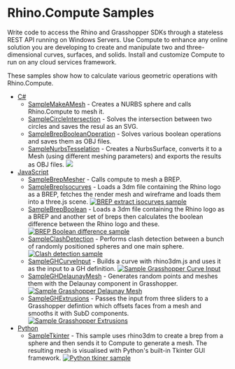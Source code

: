 # Rhino.Compute Samples

Write code to access the Rhino and Grasshopper SDKs through a stateless REST API running on Windows Servers. Use Compute to enhance any online solution you are developing to create and manipulate two and three-dimensional curves, surfaces, and solids. Install and customize Compute to run on any cloud services framework.

These samples show how to calculate various geometric operations with Rhino.Compute.

- [C#](cs)
  - [SampleMakeAMesh](cs/SampleMakeAMesh) - Creates a NURBS sphere and calls Rhino.Compute to mesh it.
  - [SampleCircleIntersection](cs/SampleCircleIntersection) - Solves the intersection between two circles and saves the resul as an SVG.
  - [SampleBrepBooleanOperation](cs/SampleBrepBooleanOperation) - Solves various boolean operations and saves them as OBJ files. 
  - [SampleNurbsTesselation](cs/SampleNurbsTesselation) - Creates a NurbsSurface, converts it to a Mesh (using different meshing parameters) and exports the results as OBJ files.
  [![](https://user-images.githubusercontent.com/121068/52407745-00b27800-2ac9-11e9-8040-630a69c789f4.png)]()
- [JavaScript](js)
  - [SampleBrepMesher](js/SampleBrepMesher) - Calls compute to mesh a BREP.
  - [SampleBrepIsocurves](js/SampleBrepIsocurves) - Loads a 3dm file containing the Rhino logo as a BREP, fetches the render mesh and wireframe and loads them into a three.js scene.
  [![BREP extract isocurves sample](https://user-images.githubusercontent.com/1014562/68939044-f2a02f00-079f-11ea-8e39-d582fa67e409.png)](js/SampleBrepIsocurves)
  - [SampleBrepBoolean](js/SampleBrepBoolean) - Loads a 3dm file containing the Rhino logo as a BREP and another set of breps then calculates the boolean difference between the Rhino logo and these.
  [![BREP Boolean difference sample](https://user-images.githubusercontent.com/1014562/68939173-3b57e800-07a0-11ea-9e3a-46a9e4a82f40.png)](js/SampleBrepBoolean)
  - [SampleClashDetection](js/SampleClashDetection) - Performs clash detection between a bunch of randomly positioned spheres and one main sphere.
  [![Clash detection sample](https://user-images.githubusercontent.com/1014562/68939429-e7013800-07a0-11ea-91cb-7b58a6e97c3b.png)](js/SampleClashDetection)
  - [SampleGHCurveInput](js/SampleGHCurveInput) - Builds a curve with rhino3dm.js and uses it as the input to a GH definition.
  [![Sample Grasshopper Curve Input](https://user-images.githubusercontent.com/1014562/101641267-d5d13c00-3a31-11eb-87f8-d92b4a8b293c.png)]()
  - [SampleGHDelaunayMesh](js/SampleGHDelaunayMesh) - Generates random points and meshes them with the Delaunay component in Grasshopper.
  [![Sample Grasshopper Delaunay Mesh](https://user-images.githubusercontent.com/1014562/68939360-bc16e400-07a0-11ea-80c1-f88aa7c5c0ec.png)](js/SampleGHDelaunayMesh)
  - [SampleGHExtrusions](js/SampleGHExtrusions) - Passes the input from three sliders to a Grasshopper defintion which offsets faces from a mesh and smooths it with SubD components.
  [![Sample Grasshopper Extrusions](https://user-images.githubusercontent.com/1014562/68939312-912c9000-07a0-11ea-9261-ed2e025bfa45.png)](SampleGHExtrusions)
- [Python](py)
  - [SampleTkinter](py/SampleTkinter) - This sample uses rhino3dm to create a brep from a sphere and then sends it to Compute to generate a mesh. The resulting mesh is visualised with Python's built-in Tkinter GUI framework.
  [![Python tkiner sample](https://user-images.githubusercontent.com/1014562/101641680-555f0b00-3a32-11eb-9dfd-c703adebe54c.gif)]()